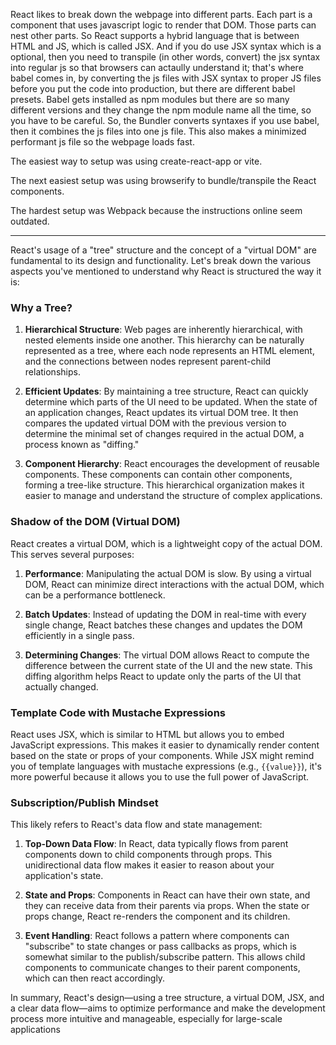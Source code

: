 
React likes to break down the webpage into different parts. Each part is a component that uses javascript logic to render that DOM. Those parts can nest other parts. So React supports a hybrid language that is between HTML and JS, which is called JSX. And if you do use JSX syntax which is a optional, then you need to transpile (in other words, convert) the jsx syntax into regular js so that browsers can actaully understand it; that's where babel comes in, by converting the js files with JSX syntax to proper JS files before you put the code into production, but there are different babel presets. Babel gets installed as npm modules but there are so many different versions and they change the npm module name all the time, so you have to be careful. So, the Bundler converts syntaxes if you use babel, then it combines the js files into one js file. This also makes a minimized performant js file so the webpage loads fast. 

The easiest way to setup was using create-react-app or vite.

The next easiest setup was using browserify to bundle/transpile the React components.

The hardest setup was Webpack because the instructions online seem outdated.

---

React's usage of a "tree" structure and the concept of a "virtual DOM" are fundamental to its design and functionality. Let's break down the various aspects you've mentioned to understand why React is structured the way it is:

### Why a Tree?

1. **Hierarchical Structure**: Web pages are inherently hierarchical, with nested elements inside one another. This hierarchy can be naturally represented as a tree, where each node represents an HTML element, and the connections between nodes represent parent-child relationships.

2. **Efficient Updates**: By maintaining a tree structure, React can quickly determine which parts of the UI need to be updated. When the state of an application changes, React updates its virtual DOM tree. It then compares the updated virtual DOM with the previous version to determine the minimal set of changes required in the actual DOM, a process known as "diffing."

3. **Component Hierarchy**: React encourages the development of reusable components. These components can contain other components, forming a tree-like structure. This hierarchical organization makes it easier to manage and understand the structure of complex applications.

### Shadow of the DOM (Virtual DOM)

React creates a virtual DOM, which is a lightweight copy of the actual DOM. This serves several purposes:

1. **Performance**: Manipulating the actual DOM is slow. By using a virtual DOM, React can minimize direct interactions with the actual DOM, which can be a performance bottleneck.

2. **Batch Updates**: Instead of updating the DOM in real-time with every single change, React batches these changes and updates the DOM efficiently in a single pass.

3. **Determining Changes**: The virtual DOM allows React to compute the difference between the current state of the UI and the new state. This diffing algorithm helps React to update only the parts of the UI that actually changed.

### Template Code with Mustache Expressions

React uses JSX, which is similar to HTML but allows you to embed JavaScript expressions. This makes it easier to dynamically render content based on the state or props of your components. While JSX might remind you of template languages with mustache expressions (e.g., `{{value}}`), it's more powerful because it allows you to use the full power of JavaScript.

### Subscription/Publish Mindset

This likely refers to React's data flow and state management:

1. **Top-Down Data Flow**: In React, data typically flows from parent components down to child components through props. This unidirectional data flow makes it easier to reason about your application's state.

2. **State and Props**: Components in React can have their own state, and they can receive data from their parents via props. When the state or props change, React re-renders the component and its children.

3. **Event Handling**: React follows a pattern where components can "subscribe" to state changes or pass callbacks as props, which is somewhat similar to the publish/subscribe pattern. This allows child components to communicate changes to their parent components, which can then react accordingly.

In summary, React's design—using a tree structure, a virtual DOM, JSX, and a clear data flow—aims to optimize performance and make the development process more intuitive and manageable, especially for large-scale applications